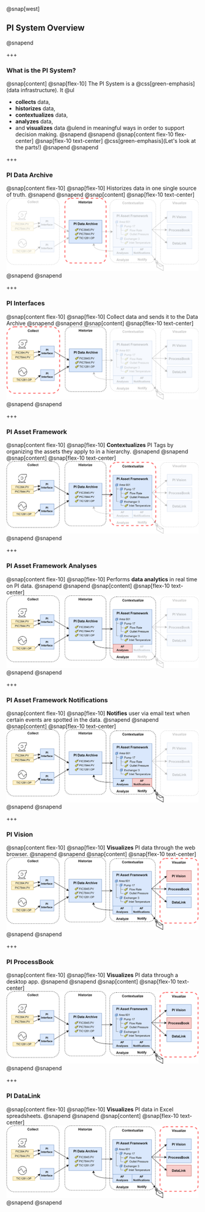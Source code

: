 @snap[west]
## PI System Overview
@snapend

+++

### What is the PI System?
@snap[content]
@snap[flex-10]
The PI System is a @css[green-emphasis](data infrastructure). It
@ul[](false)
- **collects** data,
- **historizes** data,
- **contextualizes** data,
- **analyzes** data,
- and **visualizes** data
@ulend
in meaningful ways in order to support decision making.
@snapend
@snapend
@snap[content flex-10 flex-center]
@snap[flex-10 text-center]
@css[green-emphasis](Let's look at the parts!)
@snapend
@snapend

+++

### PI Data Archive
@snap[content flex-10]
@snap[flex-10]
Historizes data in one single source of truth.
@snapend
@snapend
@snap[content]
@snap[flex-10 text-center]
![overview-component](assets/img/overview-historize.png)
@snapend
@snapend

+++

### PI Interfaces
@snap[content flex-10]
@snap[flex-10]
Collect data and sends it to the Data Archive
@snapend
@snapend
@snap[content]
@snap[flex-10 text-center]
![overview-component](assets/img/overview-collect.png)
@snapend
@snapend

+++

### PI Asset Framework
@snap[content flex-10]
@snap[flex-10]
**Contextualizes** PI Tags by organizing the assets they apply to in a hierarchy.
@snapend
@snapend
@snap[content]
@snap[flex-10 text-center]
![overview-component](assets/img/overview-contextualize.png)
@snapend
@snapend

+++

### PI Asset Framework Analyses
@snap[content flex-10]
@snap[flex-10]
Performs **data analytics** in real time on PI data.
@snapend
@snapend
@snap[content]
@snap[flex-10 text-center]
![overview-component](assets/img/overview-analyze.png)
@snapend
@snapend

+++

### PI Asset Framework Notifications
@snap[content flex-10]
@snap[flex-10]
**Notifies** user via email text when certain events are spotted in the data.
@snapend
@snapend
@snap[content]
@snap[flex-10 text-center]
![overview-component](assets/img/overview-notify.png)
@snapend
@snapend

+++

### PI Vision
@snap[content flex-10]
@snap[flex-10]
**Visualizes** PI data through the web browser.
@snapend
@snapend
@snap[content]
@snap[flex-10 text-center]
![overview-component](assets/img/overview-vision.png)
@snapend
@snapend

+++

### PI ProcessBook
@snap[content flex-10]
@snap[flex-10]
**Visualizes** PI data through a desktop app.
@snapend
@snapend
@snap[content]
@snap[flex-10 text-center]
![overview-component](assets/img/overview-processbook.png)
@snapend
@snapend

+++

### PI DataLink
@snap[content flex-10]
@snap[flex-10]
**Visualizes** PI data in Excel spreadsheets.
@snapend
@snapend
@snap[content]
@snap[flex-10 text-center]
![overview-component](assets/img/overview-datalink.png)
@snapend
@snapend
